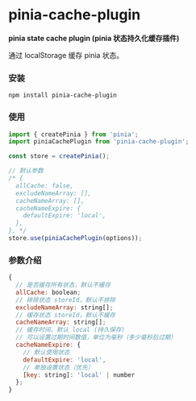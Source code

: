 # pinia-cache-plugin

**pinia state cache plugin (pinia 状态持久化缓存插件)**
<br />

通过 localStorage 缓存 pinia 状态。

### 安装

`npm install pinia-cache-plugin`

### 使用

```js
import { createPinia } from 'pinia';
import piniaCachePlugin from 'pinia-cache-plugin';

const store = createPinia();

// 默认参数
/* {
  allCache: false,
  excludeNameArray: [],
  cacheNameArray: [],
  cacheNameExpire: {
    defaultExpire: 'local',
  },
}, */
store.use(piniaCachePlugin(options));
```

### 参数介绍

```js
{
  // 是否缓存所有状态，默认不缓存
  allCache: boolean;
  // 排除状态 storeId，默认不排除
  excludeNameArray: string[];
  // 缓存状态 storeId，默认不缓存
  cacheNameArray: string[];
  // 缓存时间，默认 local (持久保存)
  // 可以设置过期时间数值，单位为毫秒（多少毫秒后过期）
  cacheNameExpire: {
    // 默认使用状态
    defaultExpire: 'local',
    // 单独设置状态（优先）
    [key: string]: 'local' | number
  };
}
```
